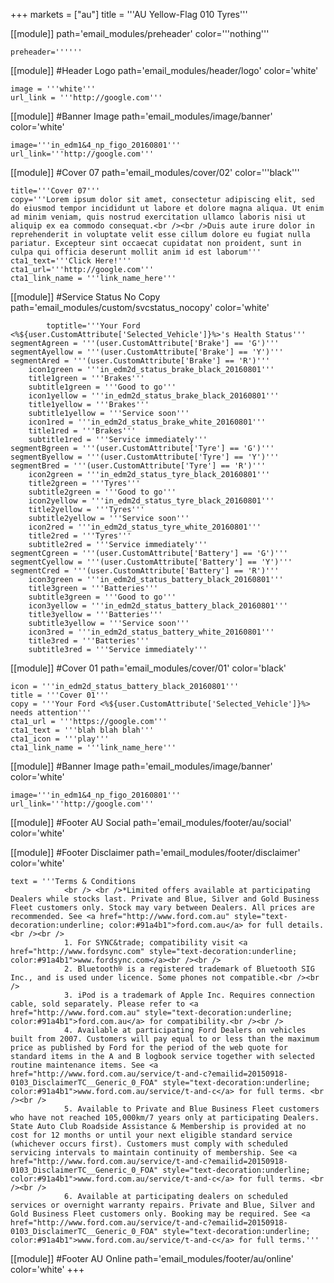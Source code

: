 +++
markets = ["au"]
title = '''AU Yellow-Flag 010 Tyres'''

[[module]]
path='email_modules/preheader'
color='''nothing'''

	preheader=''''''

[[module]] #Header Logo
path='email_modules/header/logo'
color='white'

	image = '''white'''
	url_link = '''http://google.com'''
	
[[module]] #Banner Image
path='email_modules/image/banner'
color='white'

	image='''in_edm1&4_np_figo_20160801'''
	url_link='''http://google.com'''

[[module]] #Cover 07
path='email_modules/cover/02'
color='''black'''

	title='''Cover 07'''
	copy='''Lorem ipsum dolor sit amet, consectetur adipiscing elit, sed do eiusmod tempor incididunt ut labore et dolore magna aliqua. Ut enim ad minim veniam, quis nostrud exercitation ullamco laboris nisi ut aliquip ex ea commodo consequat.<br /><br />Duis aute irure dolor in reprehenderit in voluptate velit esse cillum dolore eu fugiat nulla pariatur. Excepteur sint occaecat cupidatat non proident, sunt in culpa qui officia deserunt mollit anim id est laborum'''
	cta1_text='''Click Here!'''
	cta1_url='''http://google.com'''
	cta1_link_name = '''link_name_here'''

[[module]] #Service Status No Copy
path='email_modules/custom/svcstatus_nocopy'
color='white'
			
			toptitle='''Your Ford <%${user.CustomAttribute['Selected_Vehicle']}%>'s Health Status'''
	segmentAgreen = '''(user.CustomAttribute['Brake'] == 'G')'''
	segmentAyellow = '''(user.CustomAttribute['Brake'] == 'Y')'''
	segmentAred = '''(user.CustomAttribute['Brake'] == 'R')'''
		icon1green = '''in_edm2d_status_brake_black_20160801'''
		title1green = '''Brakes'''
		subtitle1green = '''Good to go'''
		icon1yellow = '''in_edm2d_status_brake_black_20160801'''
		title1yellow = '''Brakes'''
		subtitle1yellow = '''Service soon'''
		icon1red = '''in_edm2d_status_brake_white_20160801'''
		title1red = '''Brakes'''
		subtitle1red = '''Service immediately'''
	segmentBgreen = '''(user.CustomAttribute['Tyre'] == 'G')'''
	segmentByellow = '''(user.CustomAttribute['Tyre'] == 'Y')'''
	segmentBred = '''(user.CustomAttribute['Tyre'] == 'R')'''
		icon2green = '''in_edm2d_status_tyre_black_20160801'''
		title2green = '''Tyres'''
		subtitle2green = '''Good to go'''
		icon2yellow = '''in_edm2d_status_tyre_black_20160801'''
		title2yellow = '''Tyres'''
		subtitle2yellow = '''Service soon'''
		icon2red = '''in_edm2d_status_tyre_white_20160801'''
		title2red = '''Tyres'''
		subtitle2red = '''Service immediately'''
	segmentCgreen = '''(user.CustomAttribute['Battery'] == 'G')'''
	segmentCyellow = '''(user.CustomAttribute['Battery'] == 'Y')'''
	segmentCred = '''(user.CustomAttribute['Battery'] == 'R')'''
		icon3green = '''in_edm2d_status_battery_black_20160801'''
		title3green = '''Batteries'''
		subtitle3green = '''Good to go'''
		icon3yellow = '''in_edm2d_status_battery_black_20160801'''
		title3yellow = '''Batteries'''
		subtitle3yellow = '''Service soon'''
		icon3red = '''in_edm2d_status_battery_white_20160801'''
		title3red = '''Batteries'''
		subtitle3red = '''Service immediately'''
		
[[module]] #Cover 01
path='email_modules/cover/01'
color='black'

	icon = '''in_edm2d_status_battery_black_20160801'''
	title = '''Cover 01'''
	copy = '''Your Ford <%${user.CustomAttribute['Selected_Vehicle']}%> needs attention'''
	cta1_url = '''https://google.com'''
	cta1_text = '''blah blah blah'''
	cta1_icon = '''play'''
	cta1_link_name = '''link_name_here'''
	
[[module]] #Banner Image
path='email_modules/image/banner'
color='white'

	image='''in_edm1&4_np_figo_20160801'''
	url_link='''http://google.com'''

[[module]] #Footer AU Social
path='email_modules/footer/au/social'
color='white'

[[module]] #Footer Disclaimer
path='email_modules/footer/disclaimer'
color='white'

	text = '''Terms & Conditions	
				<br /> <br />*Limited offers available at participating Dealers while stocks last. Private and Blue, Silver and Gold Business Fleet customers only. Stock may vary between Dealers. All prices are recommended. See <a href="http://www.ford.com.au" style="text-decoration:underline; color:#91a4b1">ford.com.au</a> for full details.<br /><br />
				1. For SYNC&trade; compatibility visit <a href="http://www.fordsync.com" style="text-decoration:underline; color:#91a4b1">www.fordsync.com</a><br /><br />
				2. Bluetooth® is a registered trademark of Bluetooth SIG Inc., and is used under licence. Some phones not compatible.<br /><br />
				3. iPod is a trademark of Apple Inc. Requires connection cable, sold separately. Please refer to <a href="http://www.ford.com.au" style="text-decoration:underline; color:#91a4b1">ford.com.au</a> for compatibility.<br /><br />
				4. Available at participating Ford Dealers on vehicles built from 2007. Customers will pay equal to or less than the maximum price as published by Ford for the period of the web quote for standard items in the A and B logbook service together with selected routine maintenance items. See <a href="http://www.ford.com.au/service/t-and-c?emailid=20150918-0103_DisclaimerTC__Generic_0_FOA" style="text-decoration:underline; color:#91a4b1">www.ford.com.au/service/t-and-c</a> for full terms. <br /><br />
				5. Available to Private and Blue Business Fleet customers who have not reached 105,000km/7 years only at participating Dealers. State Auto Club Roadside Assistance & Membership is provided at no cost for 12 months or until your next eligible standard service (whichever occurs first). Customers must comply with scheduled servicing intervals to maintain continuity of membership. See <a href="http://www.ford.com.au/service/t-and-c?emailid=20150918-0103_DisclaimerTC__Generic_0_FOA" style="text-decoration:underline; color:#91a4b1">www.ford.com.au/service/t-and-c</a> for full terms. <br /><br />
				6. Available at participating dealers on scheduled services or overnight warranty repairs. Private and Blue, Silver and Gold Business Fleet customers only. Booking may be required. See <a href="http://www.ford.com.au/service/t-and-c?emailid=20150918-0103_DisclaimerTC__Generic_0_FOA" style="text-decoration:underline; color:#91a4b1">www.ford.com.au/service/t-and-c</a> for full terms.'''


[[module]] #Footer AU Online
path='email_modules/footer/au/online'
color='white'
+++